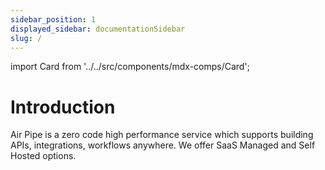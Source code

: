 ```yaml
---
sidebar_position: 1
displayed_sidebar: documentationSidebar
slug: /
---
```


import Card from '../../src/components/mdx-comps/Card';

# Introduction

Air Pipe is a zero code high performance service which supports building APIs, integrations, workflows anywhere. We offer SaaS Managed and Self Hosted options.

<Card />
